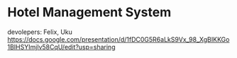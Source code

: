 # Hotel Management System
devolepers: Felix, Uku
https://docs.google.com/presentation/d/1fDC0G5R6aLkS9Vx_98_XgBIKKGo1BIHSYImjlv58CqU/edit?usp=sharing
